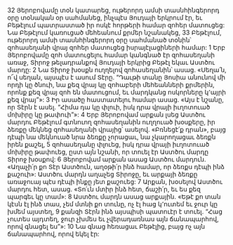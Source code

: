32 Յերոբովամը տօն կատարեց, ութերորդ ամսի տասնհինգերորդ օրը տօնական օր սահմանեց, ինչպէս Յուդայի երկրում էր, եւ Բեթէլում պատրաստած իր ոսկէ հորթերի համար զոհեր մատուցեց: Նա Բեթէլում կառուցած մեհեանում քրմեր նշանակեց, 33 Բեթէլում, ութերորդ ամսի տասնհինգերորդ օրը սահմանած տօնին՝ զոհասեղանի վրայ զոհեր մատուցեց իսրայէլացիների համար:
1 Երբ Յերոբովամը զոհ մատուցելու համար կանգնած էր զոհասեղանի առաջ, Տիրոջ թելադրանքով Յուդայի երկրից Բեթէլ եկաւ Աստծու մարդը: 2 Նա Տիրոջ խօսքն ուղղելով զոհասեղանին՝ ասաց. «Սեղա՛ն, ո՜վ սեղան, այսպէս է ասում Տէրը. “Դաւթի տանը Յոսիա անունով մի որդի կը ծնուի, նա քեզ վրայ կը զոհաբերի մեհեանների քրմերին, որոնք քեզ վրայ զոհ են մատուցում, եւ մարդկանց ոսկորները կ՚այրի քեզ վրայ”»: 3 Իր ասածը հաստատելու համար ասաց. «Այս է նշանը, որ Տէրն է ասել. “Հիմա դա կը փլուի, իսկ դրա վրայի իւղոտուած մոխիրը կը թափուի”»: 4 Երբ Յերոբովամ արքան լսեց Աստծու մարդու Բեթէլում գտնուող զոհասեղանին ուղղուած խօսքերը, իր ձեռքը մեկնեց զոհասեղանի վրայից՝ ասելով. «Բռնեցէ՛ք դրան», բայց դէպի նա մեկնուած նրա ձեռքը չորացաւ, նա չկարողացաւ ձեռքն իրեն քաշել, 5 զոհասեղանը փլուեց, իսկ դրա վրայի իւղոտուած մոխիրը թափուեց, ըստ այն նշանի, որ տուել էր Աստծու մարդը Տիրոջ խօսքով: 6 Յերոբովամ արքան ասաց Աստծու մարդուն. «Աղաչի՛ր քո Տէր Աստծուն, աղօթի՛ր ինձ համար, որ ձեռքս դէպի ինձ քաշուի»: Աստծու մարդն աղաչեց Տիրոջը, եւ արքայի ձեռքը առաջուայ պէս դէպի ինքը յետ քաշուեց: 7 Արքան, խօսելով Աստծու մարդու հետ, ասաց. «Տո՛ւն մտիր ինձ հետ, ճաշի՛ր, եւ ես քեզ պարգեւ կը տամ»: 8 Աստծու մարդն ասաց արքային. «Եթէ քո տան կէսն էլ ինձ տաս, չեմ մտնի քո տունը, ոչ էլ հաց կ՚ուտեմ եւ ջուր կը խմեմ այստեղ, 9 քանզի Տէրն ինձ այսպիսի պատուէր է տուել. “Հաց չուտես այդտեղ, ջուր չխմես եւ չվերադառնաս այն ճանապարհով, որով գնացել ես”»: 10 Նա գնաց հեռացաւ Բեթէլից, բայց ոչ այն ճանապարհով, որով եկել էր:
